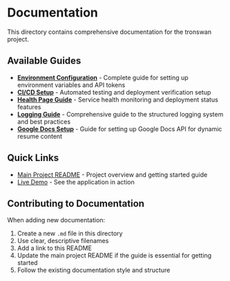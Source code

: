 # Documentation

This directory contains comprehensive documentation for the tronswan project.

## Available Guides

- **[Environment Configuration](ENVIRONMENT_CONFIG.md)** - Complete guide for setting up environment variables and API tokens
- **[CI/CD Setup](CI_SETUP.md)** - Automated testing and deployment verification setup
- **[Health Page Guide](HEALTH_PAGE_README.md)** - Service health monitoring and deployment status features
- **[Logging Guide](LOGGING_GUIDE.md)** - Comprehensive guide to the structured logging system and best practices
- **[Google Docs Setup](GOOGLE_DOCS_SETUP.md)** - Guide for setting up Google Docs API for dynamic resume content

## Quick Links

- [Main Project README](../README.md) - Project overview and getting started guide
- [Live Demo](https://tronswan.com) - See the application in action

## Contributing to Documentation

When adding new documentation:

1. Create a new `.md` file in this directory
2. Use clear, descriptive filenames
3. Add a link to this README
4. Update the main project README if the guide is essential for getting started
5. Follow the existing documentation style and structure
